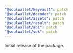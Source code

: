 ```yaml
---
"@soulwallet/keyvault": patch
"@soulwallet/decoder": patch
"@soulwallet/assets": patch
"@soulwallet/result": patch
"@soulwallet/abi": patch
"@soulwallet/sdk": patch
---
```


Initial release of the package.

